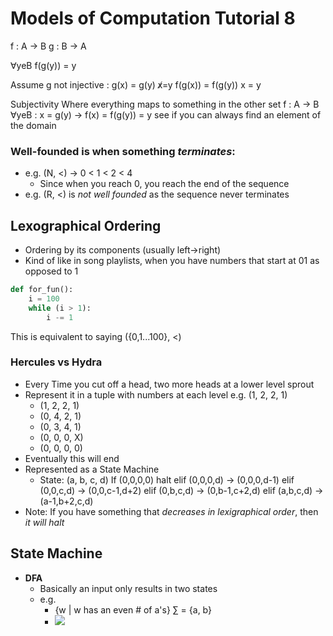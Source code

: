 Models of Computation Tutorial 8
================================

f : A → B
g : B → A

∀yeB f(g(y)) = y

Assume g not injective : 
g(x) = g(y) x̸=y
f(g(x)) = f(g(y))
x = y

Subjectivity
Where everything maps to something in the other set
f : A → B
∀yeB : x = g(y) → f(x) = f(g(y)) = y
see if you can always find an element of the domain


### Well-founded is when something *terminates*:
- e.g. (N, <) → 0 < 1 < 2 < 4
	- Since when you reach 0, you reach the end of the sequence
- e.g. (R, <) is *not well founded* as the sequence never terminates

## Lexographical Ordering
- Ordering by its components (usually left->right)
- Kind of like in song playlists, when you have numbers that start at 01 as opposed to 1
```python
def for_fun():
	i = 100
	while (i > 1):
		i -= 1
```
This is equivalent to saying
({0,1...100}, <)

### Hercules vs Hydra
- Every Time you cut off a head, two more heads at a lower level sprout
- Represent it in a tuple with numbers at each level e.g. (1, 2, 2, 1)
	- (1, 2, 2, 1)
	- (0, 4, 2, 1)
	- (0, 3, 4, 1)
	- (0, 0, 0, X)
	- (0, 0, 0, 0)
- Eventually this will end
- Represented as a State Machine
	- State: (a, b, c, d)
	If (0,0,0,0) halt
	elif (0,0,0,d) → (0,0,0,d-1)
	elif (0,0,c,d) → (0,0,c-1,d+2)
	elif (0,b,c,d) → (0,b-1,c+2,d)
	elif (a,b,c,d) → (a-1,b+2,c,d)
- Note: If you have something that *decreases in lexigraphical order*, then *it will halt*

## State Machine
- **DFA**
	- Basically an input only results in two states
	- e.g.
		- {w | w has an even # of a's} ∑ = {a, b}
		- ![](wk8/wk81.png)
